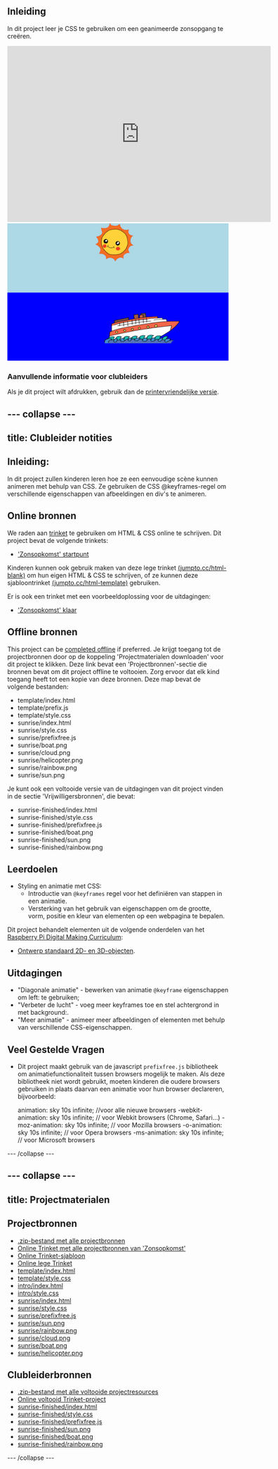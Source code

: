 ## Inleiding

In dit project leer je CSS te gebruiken om een ​​geanimeerde zonsopgang te creëren.

<div class="trinket">
  <iframe src="https://trinket.io/embed/html/abcc0284a3?outputOnly=true&start=result" width="600" height="400" frameborder="0" marginwidth="0" marginheight="0" allowfullscreen>
  </iframe>
  <img src="images/sunrise-final.png">
</div>

### Aanvullende informatie voor clubleiders

Als je dit project wilt afdrukken, gebruik dan de [printervriendelijke versie](https://projects.raspberrypi.org/en/projects/sunrise/print).

## \--- collapse \---

## title: Clubleider notities

## Inleiding:

In dit project zullen kinderen leren hoe ze een eenvoudige scène kunnen animeren met behulp van CSS. Ze gebruiken de CSS @keyframes-regel om verschillende eigenschappen van afbeeldingen en div's te animeren.

## Online bronnen

We raden aan [trinket](https://trinket.io/) te gebruiken om HTML & CSS online te schrijven. Dit project bevat de volgende trinkets:

+ ['Zonsopkomst' startpunt](http://jumpto.cc/web-sunrise)

Kinderen kunnen ook gebruik maken van deze lege trinket [(jumpto.cc/html-blank)](http://jumpto.cc/html-blank) om hun eigen HTML & CSS te schrijven, of ze kunnen deze sjabloontrinket [(jumpto.cc/html-template)](http://jumpto.cc/html-template) gebruiken.

Er is ook een trinket met een voorbeeldoplossing voor de uitdagingen:

+ ['Zonsopkomst' klaar](https://trinket.io/html/abcc0284a3)

## Offline bronnen

This project can be [completed offline](https://rpf.io/html-offline) if preferred. Je krijgt toegang tot de projectbronnen door op de koppeling 'Projectmaterialen downloaden' voor dit project te klikken. Deze link bevat een 'Projectbronnen'-sectie die bronnen bevat om dit project offline te voltooien. Zorg ervoor dat elk kind toegang heeft tot een kopie van deze bronnen. Deze map bevat de volgende bestanden:

+ template/index.html
+ template/prefix.js
+ template/style.css
+ sunrise/index.html
+ sunrise/style.css
+ sunrise/prefixfree.js
+ sunrise/boat.png
+ sunrise/cloud.png
+ sunrise/helicopter.png
+ sunrise/rainbow.png
+ sunrise/sun.png

Je kunt ook een voltooide versie van de uitdagingen van dit project vinden in de sectie 'Vrijwilligersbronnen', die bevat:

+ sunrise-finished/index.html
+ sunrise-finished/style.css
+ sunrise-finished/prefixfree.js
+ sunrise-finished/boat.png
+ sunrise-finished/sun.png
+ sunrise-finished/rainbow.png

## Leerdoelen

+ Styling en animatie met CSS: 
    + Introductie van `@keyframes` regel voor het definiëren van stappen in een animatie.
    + Versterking van het gebruik van eigenschappen om de grootte, vorm, positie en kleur van elementen op een webpagina te bepalen.

Dit project behandelt elementen uit de volgende onderdelen van het [Raspberry Pi Digital Making Curriculum](http://rpf.io/curriculum):

+ [Ontwerp standaard 2D- en 3D-objecten](https://www.raspberrypi.org/curriculum/design/creator).

## Uitdagingen

+ "Diagonale animatie" - bewerken van animatie `@keyframe` eigenschappen om left: te gebruiken;
+ "Verbeter de lucht" - voeg meer keyframes toe en stel achtergrond in met background:.
+ "Meer animatie" - animeer meer afbeeldingen of elementen met behulp van verschillende CSS-eigenschappen. 

## Veel Gestelde Vragen

+ Dit project maakt gebruik van de javascript `prefixfree.js` bibliotheek om animatiefunctionaliteit tussen browsers mogelijk te maken. Als deze bibliotheek niet wordt gebruikt, moeten kinderen die oudere browsers gebruiken in plaats daarvan een animatie voor hun browser declareren, bijvoorbeeld:

    animation: sky 10s infinite;            //voor alle nieuwe browsers
    -webkit-animation: sky 10s infinite;    // voor Webkit browsers (Chrome, Safari...)
    -moz-animation: sky 10s infinite;       // voor Mozilla browsers
    -o-animation: sky 10s infinite;         // voor Opera browsers
    -ms-animation: sky 10s infinite;        // voor Microsoft browsers 
    

\--- /collapse \---

## \--- collapse \---

## title: Projectmaterialen

## Projectbronnen

+ [.zip-bestand met alle projectbronnen](https://github.com/raspberrypilearning/sunrise/raw/master/en/resources/sunrise-project-resources.zip)
+ [Online Trinket met alle projectbronnen van 'Zonsopkomst'](http://jumpto.cc/web-sunrise)
+ [Online Trinket-sjabloon](http://jumpto.cc/trinket-template)
+ [Online lege Trinket](http://jumpto.cc/trinket-blank)
+ [template/index.html](https://github.com/raspberrypilearning/sunrise/raw/master/en/resources/template-index.html)
+ [template/style.css](https://github.com/raspberrypilearning/sunrise/raw/master/en/resources/template-style.css)
+ [intro/index.html](https://github.com/raspberrypilearning/sunrise/raw/master/en/resources/intro-index.html)
+ [intro/style.css](https://github.com/raspberrypilearning/sunrise/raw/master/en/resources/intro-style.css)
+ [sunrise/index.html](https://github.com/raspberrypilearning/sunrise/raw/master/en/resources/sunrise-index.html)
+ [sunrise/style.css](https://github.com/raspberrypilearning/sunrise/raw/master/en/resources/sunrise-style.css)
+ [sunrise/prefixfree.js](https://github.com/raspberrypilearning/sunrise/raw/master/en/resources/sunrise-prefixfree.js)
+ [sunrise/sun.png](https://github.com/raspberrypilearning/sunrise/raw/master/en/resources/sunrise-sun.png)
+ [sunrise/rainbow.png](https://github.com/raspberrypilearning/sunrise/raw/master/en/resources/sunrise-rainbow.png)
+ [sunrise/cloud.png](https://github.com/raspberrypilearning/sunrise/raw/master/en/resources/sunrise-cloud.png)
+ [sunrise/boat.png](https://github.com/raspberrypilearning/sunrise/raw/master/en/resources/sunrise-boat.png)
+ [sunrise/helicopter.png](https://github.com/raspberrypilearning/sunrise/raw/master/en/resources/sunrise-helicopter.png)

## Clubleiderbronnen

+ [.zip-bestand met alle voltooide projectresources](https://github.com/raspberrypilearning/sunrise/raw/master/en/resources/sunrise-volunteer-resources.zip)
+ [Online voltooid Trinket-project](https://trinket.io/html/abcc0284a3)
+ [sunrise-finished/index.html](https://github.com/raspberrypilearning/sunrise/raw/master/en/resources/sunrise-finished-index.html)
+ [sunrise-finished/style.css](https://github.com/raspberrypilearning/sunrise/raw/master/en/resources/sunrise-finished-style.css)
+ [sunrise-finished/prefixfree.js](https://github.com/raspberrypilearning/sunrise/raw/master/en/resources/sunrise-finished-prefixfree.js)
+ [sunrise-finished/sun.png](https://github.com/raspberrypilearning/sunrise/raw/master/en/resources/sunrise-finished-sun.png)
+ [sunrise-finished/boat.png](https://github.com/raspberrypilearning/sunrise/raw/master/en/resources/sunrise-finished-boat.png)
+ [sunrise-finished/rainbow.png](https://github.com/raspberrypilearning/sunrise/raw/master/en/resources/sunrise-finished-rainbow.png)

\--- /collapse \---